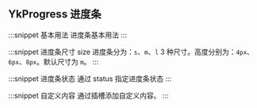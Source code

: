 ## YkProgress 进度条

:::snippet
基本用法
进度条基本用法
<ProgressPrimary/>
:::

:::snippet
进度条尺寸 size
进度条分为：`s`、`m`、`l` 3 种尺寸。高度分别为：`4px`、`6px`、`8px`。默认尺寸为 `m`。
<ProgressSize/>
:::

:::snippet
进度条状态
通过 status 指定进度条状态
<ProgressStatus/>
:::

:::snippet
自定义内容
通过插槽添加自定义内容。
<ProgressSlot/>
:::
